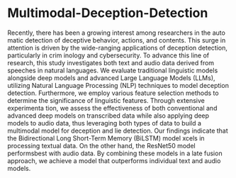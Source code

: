 # Multimodal-Deception-Detection
 Recently, there has been a growing interest among researchers in the auto matic detection of deceptive behavior, actions, and contents. This surge in attention is driven by the wide-ranging applications of deception detection, particularly in crim inology and cybersecurity. To advance this line of research, this study investigates both text and audio data derived from speeches in natural languages. We evaluate traditional linguistic models alongside deep models and advanced Large Language Models (LLMs), utilizing Natural Language Processing (NLP) techniques to model
deception detection. Furthermore, we employ various feature selection methods to determine the significance of linguistic features. Through extensive experimenta tion, we assess the effectiveness of both conventional and advanced deep models on transcribed data while also applying deep models to audio data, thus leveraging both types of data to build a multimodal model for deception and lie detection. Our findings indicate that the Bidirectional Long Short-Term Memory (BiLSTM) model xcels in processing textual data. On the other hand, the ResNet50 model performsbest with audio data. By combining these models in a late fusion approach, we achieve a model that outperforms individual text and audio models.
